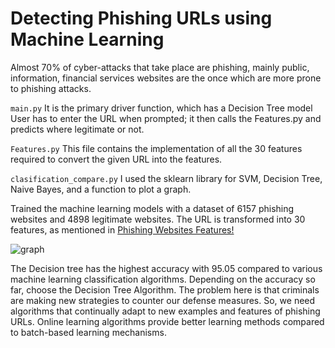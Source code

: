 # Detecting Phishing URLs using Machine Learning

Almost 70% of cyber-attacks that take place are phishing, mainly public, information, financial services websites are the once which are more prone to phishing attacks.

```main.py```
It is the primary driver function, which has a Decision Tree model User has to enter the URL when prompted; it then calls the Features.py and predicts where legitimate or not.

```Features.py```
This file contains the implementation of all the 30 features required to convert the given URL into the features.

```clasification_compare.py```
I used the sklearn library for SVM, Decision Tree, Naive Bayes, and a function to plot a graph.

Trained the machine learning models with a dataset of 6157 phishing websites and 4898 legitimate websites. The URL is transformed into 30 features, as mentioned in [Phishing Websites Features!](http://eprints.hud.ac.uk/id/eprint/24330/6/MohammadPhishing14July2015.pdf)

![graph](https://github.com/DVD-99/URL-Phishing-Detection/blob/main/graph.PNG)

The Decision tree has the highest accuracy with 95.05 compared to various machine learning classification algorithms. Depending on the accuracy so far, choose the Decision Tree Algorithm. The problem here is that criminals are making new strategies to counter our defense measures. So, we need algorithms that continually adapt to new examples and features of phishing URLs. Online learning algorithms provide better learning methods compared to batch-based learning mechanisms.
